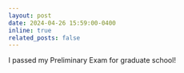 ```yaml
---
layout: post
date: 2024-04-26 15:59:00-0400
inline: true
related_posts: false
---
```


I passed my Preliminary Exam for graduate school!
